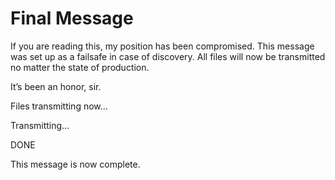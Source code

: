 # Final Message
If you are reading this, my position has been compromised. This message was set up as a failsafe in case of discovery. All files will now be transmitted no matter the state of production. 

It’s been an honor, sir.

Files transmitting now…

Transmitting…

DONE

This message is now complete.
